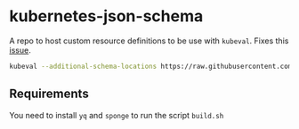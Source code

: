# kubernetes-json-schema

A repo to host custom resource definitions to be use with `kubeval`. Fixes this [issue](https://github.com/instrumenta/kubeval/issues/47).

```bash
kubeval --additional-schema-locations https://raw.githubusercontent.com/joshuaspence/kubernetes-json-schema/master -d .
```

## Requirements

You need to install `yq` and `sponge` to run the script `build.sh`
